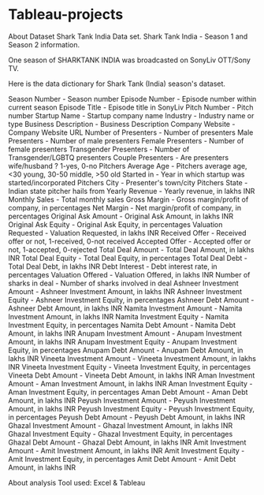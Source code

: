 # Tableau-projects

About Dataset
Shark Tank India Data set.
Shark Tank India - Season 1 and Season 2 information.

One season of SHARKTANK INDIA was broadcasted on SonyLiv OTT/Sony TV.

Here is the data dictionary for Shark Tank (India) season's dataset.

Season Number - Season number
Episode Number - Episode number within current season
Episode Title - Episode title in SonyLiv
Pitch Number - Pitch number
Startup Name - Startup company name
Industry - Industry name or type
Business Description - Business Description
Company Website - Company Website URL
Number of Presenters - Number of presenters
Male Presenters - Number of male presenters
Female Presenters - Number of female presenters
Transgender Presenters - Number of Transgender/LGBTQ presenters
Couple Presenters - Are presenters wife/husband ? 1-yes, 0-no
Pitchers Average Age - Pitchers average age, <30 young, 30-50 middle, >50 old
Started in - Year in which startup was started/incorporated
Pitchers City - Presenter's town/city
Pitchers State - Indian state pitcher hails from
Yearly Revenue - Yearly revenue, in lakhs INR
Monthly Sales - Total monthly sales
Gross Margin - Gross margin/profit of company, in percentages
Net Margin - Net margin/profit of company, in percentages
Original Ask Amount - Original Ask Amount, in lakhs INR
Original Ask Equity - Original Ask Equity, in percentages
Valuation Requested - Valuation Requested, in lakhs INR
Received Offer - Received offer or not, 1-received, 0-not received
Accepted Offer - Accepted offer or not, 1-accepted, 0-rejected
Total Deal Amount - Total Deal Amount, in lakhs INR
Total Deal Equity - Total Deal Equity, in percentages
Total Deal Debt - Total Deal Debt, in lakhs INR
Debt Interest - Debt interest rate, in percentages
Valuation Offered - Valuation Offered, in lakhs INR
Number of sharks in deal - Number of sharks involved in deal
Ashneer Investment Amount - Ashneer Investment Amount, in lakhs INR
Ashneer Investment Equity - Ashneer Investment Equity, in percentages
Ashneer Debt Amount - Ashneer Debt Amount, in lakhs INR
Namita Investment Amount - Namita Investment Amount, in lakhs INR
Namita Investment Equity - Namita Investment Equity, in percentages
Namita Debt Amount - Namita Debt Amount, in lakhs INR
Anupam Investment Amount - Anupam Investment Amount, in lakhs INR
Anupam Investment Equity - Anupam Investment Equity, in percentages
Anupam Debt Amount - Anupam Debt Amount, in lakhs INR
Vineeta Investment Amount - Vineeta Investment Amount, in lakhs INR
Vineeta Investment Equity - Vineeta Investment Equity, in percentages
Vineeta Debt Amount - Vineeta Debt Amount, in lakhs INR
Aman Investment Amount - Aman Investment Amount, in lakhs INR
Aman Investment Equity - Aman Investment Equity, in percentages
Aman Debt Amount - Aman Debt Amount, in lakhs INR
Peyush Investment Amount - Peyush Investment Amount, in lakhs INR
Peyush Investment Equity - Peyush Investment Equity, in percentages
Peyush Debt Amount - Peyush Debt Amount, in lakhs INR
Ghazal Investment Amount - Ghazal Investment Amount, in lakhs INR
Ghazal Investment Equity - Ghazal Investment Equity, in percentages
Ghazal Debt Amount - Ghazal Debt Amount, in lakhs INR
Amit Investment Amount - Amit Investment Amount, in lakhs INR
Amit Investment Equity - Amit Investment Equity, in percentages
Amit Debt Amount - Amit Debt Amount, in lakhs INR

About analysis
 Tool used: Excel & Tableau
